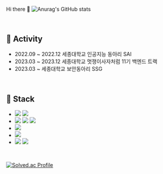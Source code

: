  Hi there 👋
![Anurag's GitHub stats](https://github-readme-stats.vercel.app/api?username=2jin1031&theme=one_dark_pro&show_icons=true&theme=radical)


<br>

## 📌 Activity

- 2022.09 ~ 2022.12 세종대학교 인공지능 동아리 SAI
- 2023.03 ~ 2023.12 세종대학교 멋쟁이사자처럼 11기 백엔드 트랙
- 2023.03 ~ 세종대학교 보안동아리 SSG
<br>

## 📌 Stack

- <img src="https://img.shields.io/badge/JAVA-007396?style=for-the-badge&logo=java&logoColor=white"/>
  <img src="https://img.shields.io/badge/spring-6DB33F?style=for-the-badge&logo=spring&logoColor=white"/>

- <img src="https://img.shields.io/badge/javascript-F7DF1E?style=for-the-badge&logo=javascript&logoColor=black"> 
  <img src="https://img.shields.io/badge/node.js-339933?style=for-the-badge&logo=Node.js&logoColor=white">
  <img src="https://img.shields.io/badge/express-000000?style=for-the-badge&logo=express&logoColor=white">

- <img src="https://img.shields.io/badge/mysql-4479A1?style=for-the-badge&logo=mysql&logoColor=black" />

- <img src="https://img.shields.io/badge/bootstrap-7952B3?style=for-the-badge&logo=bootstrap&logoColor=white">

- <img src="https://img.shields.io/badge/C-A8B9CC?style=for-the-badge&logo=C&logoColor=white"/>
  <img src="https://img.shields.io/badge/c++-00599C?style=for-the-badge&logo=c%2B%2B&logoColor=white">
 

<br>


[![Solved.ac Profile](http://mazassumnida.wtf/api/v2/generate_badge?boj=ronekali)](https://solved.ac/ronekali/)
